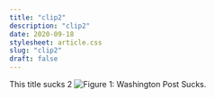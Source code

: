```yaml
---
title: "clip2"
description: "clip2"
date: 2020-09-18
stylesheet: article.css
slug: "clip2"
draft: false
---
```


This title sucks 2
![Figure 1: Washington Post Sucks.](/img/uploads/clip1_fig1_wapo.png)